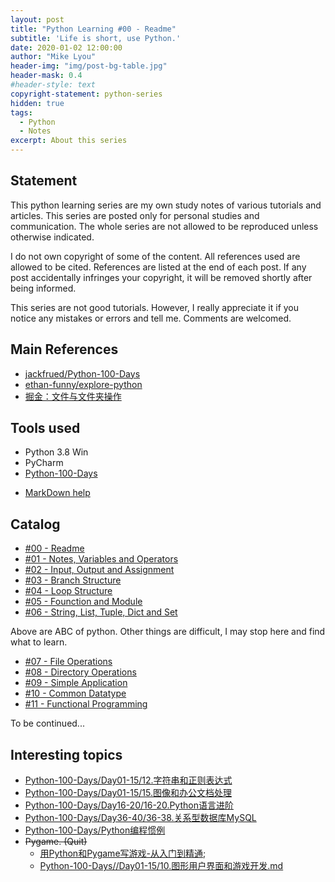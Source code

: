 ```yaml
---
layout: post
title: "Python Learning #00 - Readme"
subtitle: 'Life is short, use Python.'
date: 2020-01-02 12:00:00
author: "Mike Lyou"
header-img: "img/post-bg-table.jpg"
header-mask: 0.4
#header-style: text
copyright-statement: python-series
hidden: true
tags:
  - Python
  - Notes
excerpt: About this series
---
```



## Statement

This python learning series are my own study notes of various tutorials and articles. This series are posted only for personal studies and communication. The whole series are not allowed to be reproduced unless otherwise indicated.

I do not own copyright of some of the content. All references used are allowed to be cited. References are listed at the end of each post. If any post accidentally infringes your copyright, it will be removed shortly after being informed.

This series are not good tutorials. However, I really appreciate it if you notice any mistakes or errors and tell me. Comments are welcomed.

<!-- more -->

## Main References
- [jackfrued/Python-100-Days](https://github.com/jackfrued/Python-100-Days)
- [ethan-funny/explore-python](https://github.com/ethan-funny/explore-python)
- [掘金：文件与文件夹操作](https://juejin.im/post/5c57afb1f265da2dda6924a1#heading-38)

## Tools used

- Python 3.8 Win
- PyCharm
- [Python-100-Days](https://github.com/jackfrued/Python-100-Days)
<!-- - [Ayyz-Vijos](http://pingce.ayyz.cn:9000/vijos/Index.asp) -->
- [MarkDown help](https://help.github.com/cn/github/writing-on-github/basic-writing-and-formatting-syntax#ignoring-markdown-formatting)

## Catalog

- [#00 - Readme](https://mikelyou.com/2020/01/02/python-learning-00-readme/)
- [#01 - Notes, Variables and Operators](https://mikelyou.com/2020/01/02/python-learning-01-notes-variables-operators/)
- [#02 - Input, Output and Assignment](https://mikelyou.com/2020/01/02/python-learning-02-input-output-assignment/)
- [#03 - Branch Structure](https://mikelyou.com/2020/01/02/python-learning-03-branch-structure/)
- [#04 - Loop Structure](https://mikelyou.com/2020/01/02/python-learning-04-loop-structure/)
- [#05 - Founction and Module](https://mikelyou.com/2020/01/02/python-learning-05-function-module/)
- [#06 - String, List, Tuple, Dict and Set](https://mikelyou.com/2020/01/02/python-learning-06-string-list-tuple-dict-set/)

Above are ABC of python. Other things are difficult, I may stop here and find what to learn.
- [#07 - File Operations](https://mikelyou.com/2020/01/03/python-learning-07-file-operations/)
- [#08 - Directory Operations](https://mikelyou.com/2020/01/03/python-learning-08-directory-operations/)
- [#09 - Simple Application](https://mikelyou.com/2020/01/06/python-learning-09-simple-application/)
- [#10 - Common Datatype](https://mikelyou.com/2020/01/09/python-learning-10-common-datatype/)
- [#11 - Functional Programming](https://mikelyou.com/2020/01/09/python-learning-11-funtional-programming/)

To be continued...


## Interesting topics

  - [Python-100-Days/Day01-15/12.字符串和正则表达式](https://github.com/jackfrued/Python-100-Days/blob/master/Day01-15/12.字符串和正则表达式.md)
  - [Python-100-Days/Day01-15/15.图像和办公文档处理](https://github.com/jackfrued/Python-100-Days/blob/master/Day01-15/15.图像和办公文档处理.md)
  - [Python-100-Days/Day16-20/16-20.Python语言进阶](Python-100-Days/Day16-20/16-20.Python语言进阶.md)
  - [Python-100-Days/Day36-40/36-38.关系型数据库MySQL](https://github.com/jackfrued/Python-100-Days/blob/master/Day36-40/36-38.关系型数据库MySQL.md)
  - [Python-100-Days/Python编程惯例](https://github.com/jackfrued/Python-100-Days/blob/master/Python编程惯例.md)
  - ~~Pygame. (Quit)~~
    - [用Python和Pygame写游戏-从入门到精通](https://eyehere.net/2011/python-pygame-novice-professional-index/);
    - [Python-100-Days//Day01-15/10.图形用户界面和游戏开发.md](https://github.com/jackfrued/Python-100-Days/blob/master/Day01-15/10.图形用户界面和游戏开发.md)
